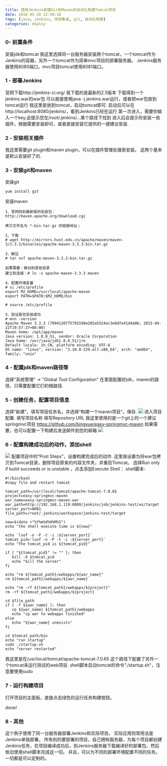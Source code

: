 ```yaml
---
title: 使用Jenkins配置Git和Maven的自动化构建Tomcat项目
date: 2016-05-30 22:50:38
tags: [java, jenkins, 持续集成, git, 自动化构建]
categories: deploy
---
```



### 0- 前置条件
安装jdk和tomcat
我这里选择同一台服务器安装两个tomcat，一个tomcat作为Jenkins的容器，另外一个tomcat作为简单mvc项目的部署服务器。
Jenkins服务器使用8080端口，mvc项目tomcat使用8081端口。

### 1 - 部署Jenkins

官网下载http://jenkins-ci.org/
我下载的是最新的2.5版本
下载得到一个jenkins.war的war包
可以直接使用java -j jenkins.war运行，或者把war包放到tomcat运行
我这里是放到tomcat，启动tomcat即可.
启动后可以在http://localhost:8080/jenkins/，看到Jenkins已经在运行
第一次进入，需要你输入一个key,会提示您在/root/.jenkins/...某个路径下找到
进入后会提示你安装一些插件，根据需要安装即可，或者直接安装它提供的一键建议安装.

### 2 - 安装相关插件
我这里需要git plugin和maven plugin，可以在插件管理处搜索安装。
这两个基本是默认安装好了的.

### 3 - 安装git和maven

安装git
```
yum install git
```
安装maven
```
1、官网找到最新版的安装包：
http://maven.apache.org/download.cgi

拷贝文件名为 *-bin.tar.gz 的链接地址；

2、下载
# wget http://mirrors.hust.edu.cn/apache/maven/maven-3/3.3.3/binaries/apache-maven-3.3.3-bin.tar.gz

3、解压
# tar xvf apache-maven-3.3.3-bin.tar.gz

如果需要：移动到其他目录
建立软连接：# ln -s apache-maven-3.3.3 maven

4、配置环境变量
# vi /etc/profile
export M2_HOME=/usr/local/apache-maven
export PATH=$PATH:$M2_HOME/bin

# source /etc/profile

5、验证是否安装成功
# mvn -version
Apache Maven 3.3.3 (7994120775791599e205a5524ec3e0dfe41d4a06; 2015-04-22T19:57:37+08:00)
Maven home: /opt/app/maven
Java version: 1.8.0_51, vendor: Oracle Corporation
Java home: /usr/java/jdk1.8.0_51/jre
Default locale: zh_CN, platform encoding: UTF-8
OS name: "linux", version: "3.10.0-229.el7.x86_64", arch: "amd64", family: "unix"
```

### 4 - 配置jdk和maven路径等

选择"系统管理" -> "Global Tool Configuration"
在里面配置好jdk，maven的路径，只需要配置它们的根路径.

### 5 - 创建任务，配置项目信息

选择“新建”，填写项目任务名，并选择“构建一个maven项目”，保存.
![](/images/jenkins-001.png)
进入项目配置.
填写项目名称
填写Repository URL
我这里使用的是一个git上的一个建议springmvc项目
https://github.com/bingyue/easy-springmvc-maven
如果需要，也可以配置一下构建后发送邮件到您的邮箱
![](/images/jenkins-002.png)

### 6 - 配置构建成功后的动作，添加shell
![](/images/jenkins-003.png)
配置项目中的“Post Steps”，设置构建完成后的动作.
这里我设置为将war包拷贝到Tomcat目录，删除项目原来的内容文件夹，并重启Tomcat。
选择Run only if build succeeds or is unstable ，点击添加Execute Shell：
shell脚本:
```
#!/bin/bash
#copy file and restart tomcat

tomcat_path=/usr/local/tomcat/apache-tomcat-7.0.65
project=easy-springmvc-maven
war_name=easy-springmvc-maven.war
war_path=http://192.168.1.119:8080/jenkins/job/jenkins-test/ws/target
server_port=8081
file_path=/root/.jenkins/workspace/jenkins-test/target

now=$(date +"%Y%m%d%H%M%S")
echo "the shell execute time is ${now}"

echo `lsof -n -P -t -i :${server_port}`
tomcat_pid=`lsof -n -P -t -i :${server_port}`
echo "the tomcat_pid is ${tomcat_pid}"

if [ "${tomcat_pid}" != "" ]; then
   kill -9 $tomcat_pid
   echo "kill the server"
fi

echo "rm ${tomcat_path}/webapps/${war_name}"
rm ${tomcat_path}/webapps/${war_name}

echo "rm -rf ${tomcat_path}/webapps/${project}"
rm -rf ${tomcat_path}/webapps/${project}

cd $file_path
if [ -f ${war_name} ]; then
   cp ${war_name} ${tomcat_path}/webapps
   echo "cp war to webapps finished"
else
   echo "${war_name} unexists"
fi

cd $tomcat_path/bin
echo "run startup"
sudo ./startup.sh
echo "server restarted"
```
我这里是在/usr/local/tomcat/apache-tomcat-7.0.65
这个路径下配置了另外一个tomcat来运行测试的web项目.
shell脚本启动tomcat的命令"./startup.sh"，注意要使用sudo



### 7 - 运行构建项目
打开项目的主面板，直接点击绿色的运行任务构建按钮。

done!

### 8 - 其他
这个例子使用了同一台服务器部署Jenkins和实际项目。
实际应用则常用法是Jenkins单独部署，
所有别的要部署的项目，自己拥有服务器，为每个项目都创建Jenkins任务，在项目编译成功后，到Jenkins服务器下载编译好的部署包，然后依旧使用shell脚本完成这一切。
并且，可以为不同的部署环境配置不同的任务。一切都是可以定制的。
